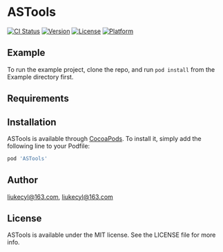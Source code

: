 # ASTools

[![CI Status](https://img.shields.io/travis/liukecyl@163.com/ASTools.svg?style=flat)](https://travis-ci.org/liukecyl@163.com/ASTools)
[![Version](https://img.shields.io/cocoapods/v/ASTools.svg?style=flat)](https://cocoapods.org/pods/ASTools)
[![License](https://img.shields.io/cocoapods/l/ASTools.svg?style=flat)](https://cocoapods.org/pods/ASTools)
[![Platform](https://img.shields.io/cocoapods/p/ASTools.svg?style=flat)](https://cocoapods.org/pods/ASTools)

## Example

To run the example project, clone the repo, and run `pod install` from the Example directory first.

## Requirements

## Installation

ASTools is available through [CocoaPods](https://cocoapods.org). To install
it, simply add the following line to your Podfile:

```ruby
pod 'ASTools'
```

## Author

liukecyl@163.com, liukecyl@163.com

## License

ASTools is available under the MIT license. See the LICENSE file for more info.
